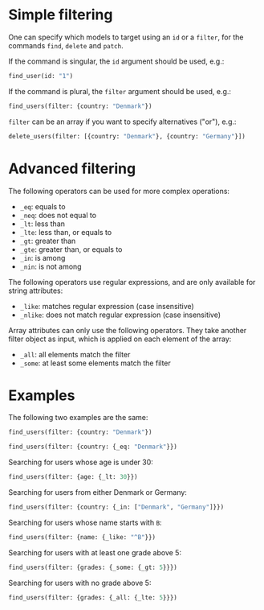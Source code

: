 # Simple filtering

One can specify which models to target using an `id` or a `filter`,
for the commands `find`, `delete` and `patch`.

If the command is singular, the `id` argument should be used, e.g.:

```graphql
find_user(id: "1")
```

If the command is plural, the `filter` argument should be used, e.g.:

```graphql
find_users(filter: {country: "Denmark"})
```

`filter` can be an array if you want to specify alternatives ("or"), e.g.:

```graphql
delete_users(filter: [{country: "Denmark"}, {country: "Germany"}])
```

# Advanced filtering

The following operators can be used for more complex operations:
  - `_eq`: equals to
  - `_neq`: does not equal to
  - `_lt`: less than
  - `_lte`: less than, or equals to
  - `_gt`: greater than
  - `_gte`: greater than, or equals to
  - `_in`: is among
  - `_nin`: is not among

The following operators use regular expressions, and are only available for
string attributes:
  - `_like`: matches regular expression (case insensitive)
  - `_nlike`: does not match regular expression (case insensitive)

Array attributes can only use the following operators.
They take another filter object as input, which is applied on each element of
the array:
  - `_all`: all elements match the filter
  - `_some`: at least some elements match the filter

# Examples

The following two examples are the same:

```graphql
find_users(filter: {country: "Denmark"})
```

```graphql
find_users(filter: {country: {_eq: "Denmark"}})
```

Searching for users whose age is under 30:

```graphql
find_users(filter: {age: {_lt: 30}})
```

Searching for users from either Denmark or Germany:

```graphql
find_users(filter: {country: {_in: ["Denmark", "Germany"]}})
```

Searching for users whose name starts with `B`:

```graphql
find_users(filter: {name: {_like: "^B"}})
```

Searching for users with at least one grade above 5:

```graphql
find_users(filter: {grades: {_some: {_gt: 5}}})
```

Searching for users with no grade above 5:

```graphql
find_users(filter: {grades: {_all: {_lte: 5}}})
```
